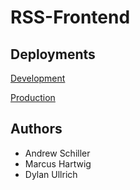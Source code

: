 # RSS-Frontend

## Deployments

[Development](https://zippy-druid-cb7554.netlify.app/)

[Production](https://cerulean-swan-5dace7.netlify.app/)

## Authors

- Andrew Schiller
- Marcus Hartwig
- Dylan Ullrich

